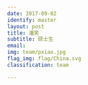 ```yaml
---
date: 2017-09-02
identify: master
layout: post
title: 潘笑
subtitle: 硕士生
email:
img: team/pxiao.jpg
flag_img: flag/China.svg
classification: team

---
```


